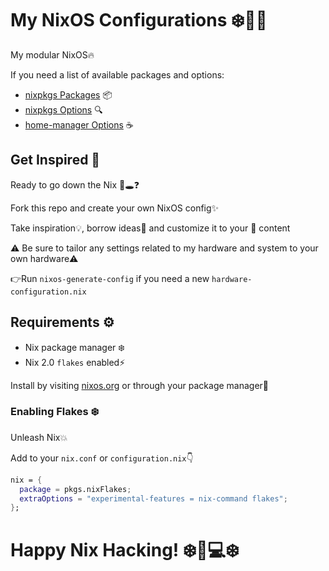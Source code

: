 # My NixOS Configurations ❄️👨‍💻

My modular NixOS🔥

If you need a list of available packages and options:

- [nixpkgs Packages](https://search.nixos.org/packages) 📦️
- [nixpkgs Options](https://search.nixos.org/options?) 🔍️
- [home-manager Options](https://mipmip.github.io/home-manager-option-search/) ☕️

## Get Inspired 🌟

Ready to go down the Nix 🐇🕳️❓️

Fork this repo and create your own NixOS config✨

Take inspiration💡, borrow ideas💭 and customize it to your 💖 content

⚠️ Be sure to tailor any settings related to my hardware and system to your own hardware⚠️

👉️Run `nixos-generate-config` if you need a new `hardware-configuration.nix`

## Requirements ⚙️

- Nix package manager ❄️
- Nix 2.0 `flakes` enabled⚡️

Install by visiting [nixos.org](https://www.nixos.org/) or through your package manager🚀

### Enabling Flakes ❄️

Unleash Nix💥

Add to your `nix.conf` or `configuration.nix`👇️
```nix
nix = {
  package = pkgs.nixFlakes;
  extraOptions = "experimental-features = nix-command flakes";
};
```

# Happy Nix Hacking! ❄️🔧💻️❄️
